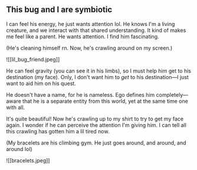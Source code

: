 ## This bug and I are symbiotic
I can feel his energy, he just wants attention lol. He knows I'm a living creature, and we interact with that shared understanding. It kind of makes me feel like a parent. He wants attention. I find him fascinating.

(He's cleaning himself rn. Now, he's crawling around on my screen.)

![[lil_bug_friend.jpeg]]


He can feel gravity (you can see it in his limbs), so I must help him get to his destination (my face). Only, I don't want him to *get* to his destination—I just want to aid him on his quest.

He doesn't have a name, for he is nameless. Ego defines him completely—aware that he is a separate entity from this world, yet at the same time one with all.

It's quite beautiful! Now he's crawling up to my shirt to try to get my face again. I wonder if he can perceive the attention I'm giving him. I can tell all this crawling has gotten him a lil tired now.

(My bracelets are his climbing gym. He just goes around, and around, and around lol)

![[bracelets.jpeg]]
